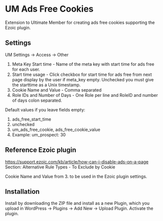 # UM Ads Free Cookies
Extension to Ultimate Member for creating ads free cookies supporting the Ezoic plugin.

## Settings 
UM Settings -> Access -> Other

1. Meta Key Start time - Name of the meta key with start time for ads free for each user.
2. Start time usage - Click checkbox for start time for ads free from next page display by the user if meta_key empty. Unchecked you must give the starttime as a Unix timestamp.
3. Cookie Name and Value - Comma separated
4. Role IDs and Number of Days - One Role per line and RoleID and number of days colon separated.

Default values if you leave fields empty:
1. ads_free_start_time
2. unchecked
3. um_ads_free_cookie, ads_free_cookie_value
4. Example: um_prospect: 30

## Reference Ezoic plugin
https://support.ezoic.com/kb/article/how-can-i-disable-ads-on-a-page  Section: Alternative Rule Types - To Exclude by Cookie

Cookie Name and Value from 3. to be used in the Ezoic plugin settings.
## Installation
Install by downloading the ZIP file and install as a new Plugin, which you upload in WordPress -> Plugins -> Add New -> Upload Plugin.
Activate the plugin.
